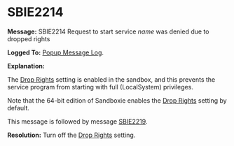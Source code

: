 # SBIE2214

**Message:** SBIE2214 Request to start service _name_ was denied due to dropped rights

**Logged To:** [Popup Message Log](PopupMessageLog.md).

**Explanation:**

The [Drop Rights](RestrictionsSettings.md#drop-rights) setting is enabled in the sandbox, and this prevents the service program from starting with full (LocalSystem) privileges.

Note that the 64-bit edition of Sandboxie enables the [Drop Rights](RestrictionsSettings.md#drop-rights) setting by default.

This message is followed by message [SBIE2219](SBIE2219.md).

**Resolution:** Turn off the [Drop Rights](RestrictionsSettings.md#drop-rights) setting.
